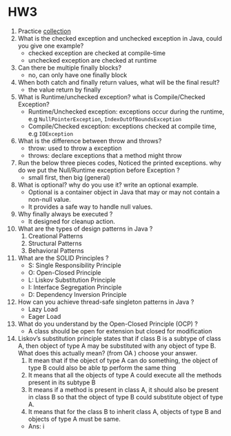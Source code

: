 # HW3

1. Practice [collection](https://github.com/CTYue/chuwa-eij-tutorial/tree/main/02-java-core/src/main/java/com/chuwa/exercise/collection)
2. What is the checked exception and unchecked exception in Java, could you give one example?
   - checked exception are checked at compile-time
   - unchecked exception are checked at runtime
3. Can there be multiple finally blocks?
   - no, can only have one finally block
4. When both catch and finally return values, what will be the final result?
   - the value return by finally
5. What is Runtime/unchecked exception? what is Compile/Checked Exception?
   - Runtime/Unchecked exception: exceptions occur during the runtime, e.g `NullPointerException`, `IndexOutOfBoundsException`
   - Compile/Checked exception: exceptions checked at compile time, e.g `IOException`
6. What is the difference between throw and throws?
   - throw: used to throw a exception
   - throws: declare exceptions that a method might throw
7. Run the below three pieces codes, Noticed the printed exceptions. why do we put the Null/Runtime
   exception before Exception ?
   - small first, then big (general)
8. What is optional? why do you use it? write an optional example.
   - Optional is a container object in Java that may or may not contain a non-null value.
   - It provides a safe way to handle null values.
9. Why finally always be executed ?
   - It designed for cleanup action.
10. What are the types of design patterns in Java ?
    1. Creational Patterns
    2. Structural Patterns
    3. Behavioral Patterns
11. What are the SOLID Principles ?
    - S: Single Responsibility Principle
    - O: Open-Closed Principle
    - L: Liskov Substitution Principle
    - I: Interface Segregation Principle
    - D: Dependency Inversion Principle
12. How can you achieve thread-safe singleton patterns in Java ?
    - Lazy Load
    - Eager Load
13. What do you understand by the Open-Closed Principle (OCP) ?
    - A class should be open for extension but closed for modification
14. Liskov’s substitution principle states that if class B is a subtype of class A, then object of type A may be
        substituted with any object of type B. What does this actually mean? (from OA ) choose your answer.
    1. It mean that if the object of type A can do something, the object of type B could also be able tp
       perform the same thing
    2. It means that all the objects of type A could execute all the methods present in its subtype B
    3. It means if a method is present in class A, it should also be present in class B so that the object of
       type B could substitute object of type A.
    4. It means that for the class B to inherit class A, objects of type B and objects of type A must be same.
    - Ans: i